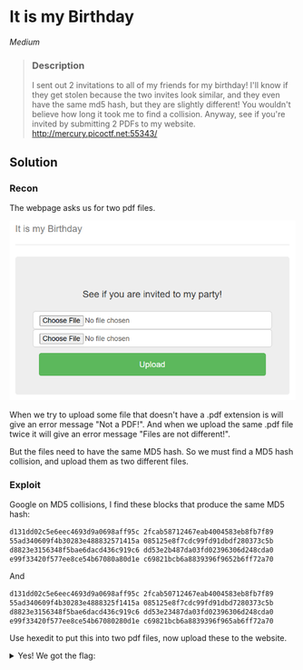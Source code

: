 
# It is my Birthday

*Medium*

>### Description
>I sent out 2 invitations to all of my friends for my birthday! I'll know if they get stolen because the two invites look similar, and they even have the same md5 hash, but they are slightly different! You wouldn't believe how long it took me to find a collision. Anyway, see if you're invited by submitting 2 PDFs to my website. http://mercury.picoctf.net:55343/

## Solution

### Recon

The webpage asks us for two pdf files.

![webpage](pic1.png)

When we try to upload some file that doesn't have a .pdf extension is will give an error message "Not a PDF!". And when we upload the same .pdf file twice it will give an error message "Files are not different!".

But the files need to have the same MD5 hash. So we must find a MD5 hash collision, and upload them as two different files.

### Exploit

Google on MD5 collisions, I find these blocks that produce the same MD5 hash:
```
d131dd02c5e6eec4693d9a0698aff95c 2fcab58712467eab4004583eb8fb7f89 
55ad340609f4b30283e488832571415a 085125e8f7cdc99fd91dbdf280373c5b 
d8823e3156348f5bae6dacd436c919c6 dd53e2b487da03fd02396306d248cda0 
e99f33420f577ee8ce54b67080a80d1e c69821bcb6a8839396f9652b6ff72a70
```
And
```
d131dd02c5e6eec4693d9a0698aff95c 2fcab50712467eab4004583eb8fb7f89 
55ad340609f4b30283e4888325f1415a 085125e8f7cdc99fd91dbd7280373c5b 
d8823e3156348f5bae6dacd436c919c6 dd53e23487da03fd02396306d248cda0 
e99f33420f577ee8ce54b67080280d1e c69821bcb6a8839396f965ab6ff72a70
```

Use hexedit to put this into two pdf files, now upload these to the website.

<details>
<summary>Yes! We got the flag:</summary> 
picoCTF{c0ngr4ts_u_r_1nv1t3d_aad886b9}
</details>